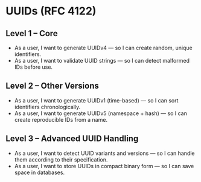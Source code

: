 # UUIDs (RFC 4122)

## Level 1 – Core
- As a user, I want to generate UUIDv4 — so I can create random, unique identifiers.  
- As a user, I want to validate UUID strings — so I can detect malformed IDs before use.  

## Level 2 – Other Versions
- As a user, I want to generate UUIDv1 (time-based) — so I can sort identifiers chronologically.  
- As a user, I want to generate UUIDv5 (namespace + hash) — so I can create reproducible IDs from a name.  

## Level 3 – Advanced UUID Handling
- As a user, I want to detect UUID variants and versions — so I can handle them according to their specification.  
- As a user, I want to store UUIDs in compact binary form — so I can save space in databases.  
